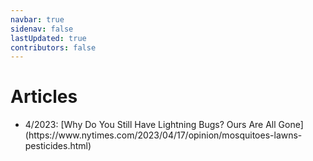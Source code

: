 ```yaml
---
navbar: true
sidenav: false
lastUpdated: true
contributors: false
---
```


<div class="home">

<h1 class="page-inner-title">Articles</h1>

<ul>
<li>
4/2023: [Why Do You Still Have Lightning Bugs? Ours Are All Gone](https://www.nytimes.com/2023/04/17/opinion/mosquitoes-lawns-pesticides.html)
</li>
</ul>

</div>